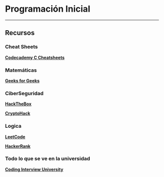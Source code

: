 # Programación Inicial

--- 

## Recursos

### Cheat Sheets
**[Codecademy C Cheatsheets](https://www.codecademy.com/resources/cheatsheets/language/c)**

### Matemáticas
**[Geeks for Geeks](https://www.geeksforgeeks.org/algebra/?ref=outind)**

### CiberSeguridad
**[HackTheBox](https://academy.hackthebox.com/)**

**[CryptoHack](https://cryptohack.org/)**

### Logica
**[LeetCode](https://leetcode.com/)**

**[HackerRank](https://www.hackerrank.com/)**

### Todo lo que se ve en la universidad
**[Coding Interview University](https://github.com/jwasham/coding-interview-university)**